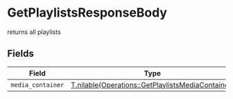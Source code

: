 # GetPlaylistsResponseBody

returns all playlists


## Fields

| Field                                                                                                      | Type                                                                                                       | Required                                                                                                   | Description                                                                                                |
| ---------------------------------------------------------------------------------------------------------- | ---------------------------------------------------------------------------------------------------------- | ---------------------------------------------------------------------------------------------------------- | ---------------------------------------------------------------------------------------------------------- |
| `media_container`                                                                                          | [T.nilable(Operations::GetPlaylistsMediaContainer)](../../models/operations/getplaylistsmediacontainer.md) | :heavy_minus_sign:                                                                                         | N/A                                                                                                        |